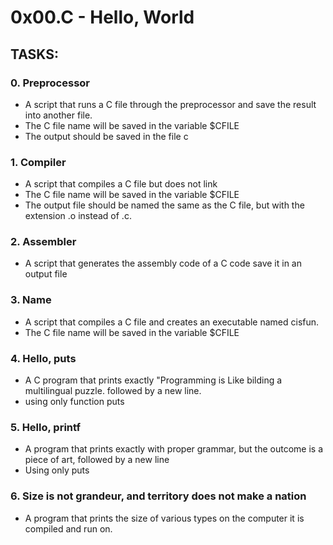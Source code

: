 # 0x00.C - Hello, World
## TASKS:
### 0. Preprocessor
* A script that runs a C file through the preprocessor and save the result into another file.
* The C file name will be saved in the variable $CFILE
* The output should be saved in the file c

### 1. Compiler
* A script that compiles a C file but does not link
* The C file name will be saved in the variable $CFILE
* The output file should be named the same as the C file, but with the extension .o instead of .c.

### 2. Assembler
* A script that generates the assembly code of a C code save it in an output file

### 3. Name
* A script that compiles a C file and creates an executable named cisfun.
* The C file name will be saved in the variable $CFILE

### 4. Hello, puts
* A C program that prints exactly "Programming is Like bilding a multilingual puzzle. followed by a new line.
* using only function puts

### 5. Hello, printf
* A program that prints exactly with proper grammar, but the outcome is a piece of art, followed by a new line
* Using only puts

### 6. Size is not grandeur, and territory does not make a nation
* A program that prints the size of various types on the computer it is compiled and run on.

